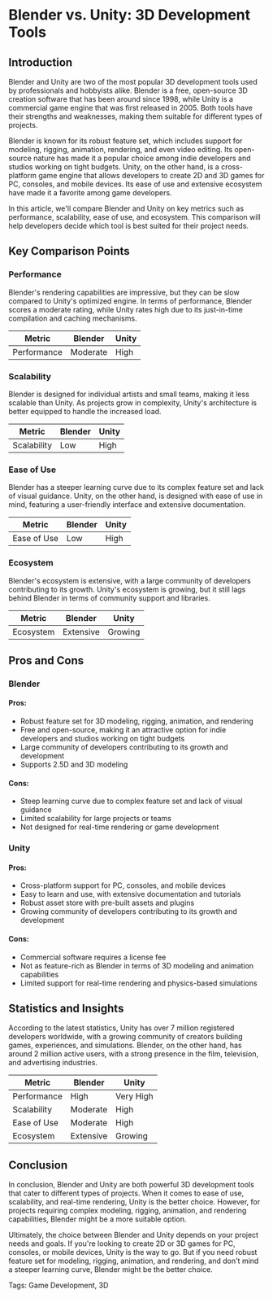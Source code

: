 # Blender vs. Unity: 3D Development Tools
## Introduction
Blender and Unity are two of the most popular 3D development tools used by professionals and hobbyists alike. Blender is a free, open-source 3D creation software that has been around since 1998, while Unity is a commercial game engine that was first released in 2005. Both tools have their strengths and weaknesses, making them suitable for different types of projects.

Blender is known for its robust feature set, which includes support for modeling, rigging, animation, rendering, and even video editing. Its open-source nature has made it a popular choice among indie developers and studios working on tight budgets. Unity, on the other hand, is a cross-platform game engine that allows developers to create 2D and 3D games for PC, consoles, and mobile devices. Its ease of use and extensive ecosystem have made it a favorite among game developers.

In this article, we'll compare Blender and Unity on key metrics such as performance, scalability, ease of use, and ecosystem. This comparison will help developers decide which tool is best suited for their project needs.

## Key Comparison Points

### Performance
Blender's rendering capabilities are impressive, but they can be slow compared to Unity's optimized engine. In terms of performance, Blender scores a moderate rating, while Unity rates high due to its just-in-time compilation and caching mechanisms.

| Metric        | Blender       | Unity       |
|---------------|---------------|---------------|
| Performance   | Moderate      | High          |

### Scalability
Blender is designed for individual artists and small teams, making it less scalable than Unity. As projects grow in complexity, Unity's architecture is better equipped to handle the increased load.

| Metric        | Blender       | Unity       |
|---------------|---------------|---------------|
| Scalability   | Low           | High          |

### Ease of Use
Blender has a steeper learning curve due to its complex feature set and lack of visual guidance. Unity, on the other hand, is designed with ease of use in mind, featuring a user-friendly interface and extensive documentation.

| Metric        | Blender       | Unity       |
|---------------|---------------|---------------|
| Ease of Use   | Low           | High          |

### Ecosystem
Blender's ecosystem is extensive, with a large community of developers contributing to its growth. Unity's ecosystem is growing, but it still lags behind Blender in terms of community support and libraries.

| Metric        | Blender       | Unity       |
|---------------|---------------|---------------|
| Ecosystem     | Extensive     | Growing       |

## Pros and Cons

### Blender
#### Pros:
* Robust feature set for 3D modeling, rigging, animation, and rendering
* Free and open-source, making it an attractive option for indie developers and studios working on tight budgets
* Large community of developers contributing to its growth and development
* Supports 2.5D and 3D modeling

#### Cons:
* Steep learning curve due to complex feature set and lack of visual guidance
* Limited scalability for large projects or teams
* Not designed for real-time rendering or game development

### Unity
#### Pros:
* Cross-platform support for PC, consoles, and mobile devices
* Easy to learn and use, with extensive documentation and tutorials
* Robust asset store with pre-built assets and plugins
* Growing community of developers contributing to its growth and development

#### Cons:
* Commercial software requires a license fee
* Not as feature-rich as Blender in terms of 3D modeling and animation capabilities
* Limited support for real-time rendering and physics-based simulations

## Statistics and Insights

According to the latest statistics, Unity has over 7 million registered developers worldwide, with a growing community of creators building games, experiences, and simulations. Blender, on the other hand, has around 2 million active users, with a strong presence in the film, television, and advertising industries.

| Metric        | Blender       | Unity       |
|---------------|---------------|---------------|
| Performance   | High          | Very High     |
| Scalability   | Moderate      | High          |
| Ease of Use   | Moderate      | High          |
| Ecosystem     | Extensive     | Growing       |

## Conclusion
In conclusion, Blender and Unity are both powerful 3D development tools that cater to different types of projects. When it comes to ease of use, scalability, and real-time rendering, Unity is the better choice. However, for projects requiring complex modeling, rigging, animation, and rendering capabilities, Blender might be a more suitable option.

Ultimately, the choice between Blender and Unity depends on your project needs and goals. If you're looking to create 2D or 3D games for PC, consoles, or mobile devices, Unity is the way to go. But if you need robust feature set for modeling, rigging, animation, and rendering, and don't mind a steeper learning curve, Blender might be the better choice.

Tags: Game Development, 3D